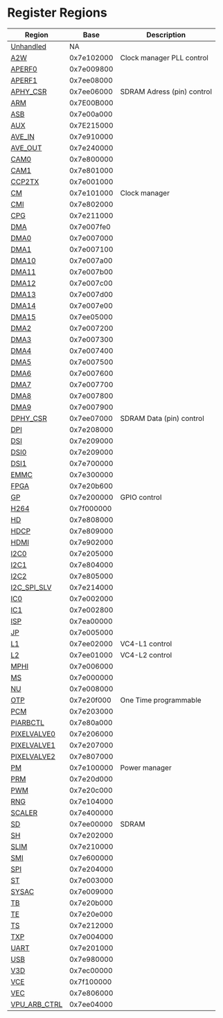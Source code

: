 # Register Regions

| Region | Base | Description |
| --- | --- | --- |
| [Unhandled](Region_Unhandled.md) | NA |  |
| [A2W](Region_A2W.md) | 0x7e102000 | Clock manager PLL control |
| [APERF0](Region_APERF0.md) | 0x7e009800 |  |
| [APERF1](Region_APERF1.md) | 0x7ee08000 |  |
| [APHY_CSR](Region_APHY_CSR.md) | 0x7ee06000 | SDRAM Adress (pin) control |
| [ARM](Region_ARM.md) | 0x7E00B000 |  |
| [ASB](Region_ASB.md) | 0x7e00a000 |  |
| [AUX](Region_AUX.md) | 0x7E215000 |  |
| [AVE_IN](Region_AVE_IN.md) | 0x7e910000 |  |
| [AVE_OUT](Region_AVE_OUT.md) | 0x7e240000 |  |
| [CAM0](Region_CAM0.md) | 0x7e800000 |  |
| [CAM1](Region_CAM1.md) | 0x7e801000 |  |
| [CCP2TX](Region_CCP2TX.md) | 0x7e001000 |  |
| [CM](Region_CM.md) | 0x7e101000 | Clock manager |
| [CMI](Region_CMI.md) | 0x7e802000 |  |
| [CPG](Region_CPG.md) | 0x7e211000 |  |
| [DMA](Region_DMA.md) | 0x7e007fe0 |  |
| [DMA0](Region_DMA0.md) | 0x7e007000 |  |
| [DMA1](Region_DMA1.md) | 0x7e007100 |  |
| [DMA10](Region_DMA10.md) | 0x7e007a00 |  |
| [DMA11](Region_DMA11.md) | 0x7e007b00 |  |
| [DMA12](Region_DMA12.md) | 0x7e007c00 |  |
| [DMA13](Region_DMA13.md) | 0x7e007d00 |  |
| [DMA14](Region_DMA14.md) | 0x7e007e00 |  |
| [DMA15](Region_DMA15.md) | 0x7ee05000 |  |
| [DMA2](Region_DMA2.md) | 0x7e007200 |  |
| [DMA3](Region_DMA3.md) | 0x7e007300 |  |
| [DMA4](Region_DMA4.md) | 0x7e007400 |  |
| [DMA5](Region_DMA5.md) | 0x7e007500 |  |
| [DMA6](Region_DMA6.md) | 0x7e007600 |  |
| [DMA7](Region_DMA7.md) | 0x7e007700 |  |
| [DMA8](Region_DMA8.md) | 0x7e007800 |  |
| [DMA9](Region_DMA9.md) | 0x7e007900 |  |
| [DPHY_CSR](Region_DPHY_CSR.md) | 0x7ee07000 | SDRAM Data (pin) control |
| [DPI](Region_DPI.md) | 0x7e208000 |  |
| [DSI](Region_DSI.md) | 0x7e209000 |  |
| [DSI0](Region_DSI0.md) | 0x7e209000 |  |
| [DSI1](Region_DSI1.md) | 0x7e700000 |  |
| [EMMC](Region_EMMC.md) | 0x7e300000 |  |
| [FPGA](Region_FPGA.md) | 0x7e20b600 |  |
| [GP](Region_GP.md) | 0x7e200000 | GPIO control |
| [H264](Region_H264.md) | 0x7f000000 |  |
| [HD](Region_HD.md) | 0x7e808000 |  |
| [HDCP](Region_HDCP.md) | 0x7e809000 |  |
| [HDMI](Region_HDMI.md) | 0x7e902000 |  |
| [I2C0](Region_I2C0.md) | 0x7e205000 |  |
| [I2C1](Region_I2C1.md) | 0x7e804000 |  |
| [I2C2](Region_I2C2.md) | 0x7e805000 |  |
| [I2C_SPI_SLV](Region_I2C_SPI_SLV.md) | 0x7e214000 |  |
| [IC0](Region_IC0.md) | 0x7e002000 |  |
| [IC1](Region_IC1.md) | 0x7e002800 |  |
| [ISP](Region_ISP.md) | 0x7ea00000 |  |
| [JP](Region_JP.md) | 0x7e005000 |  |
| [L1](Region_L1.md) | 0x7ee02000 | VC4-L1 control |
| [L2](Region_L2.md) | 0x7ee01000 | VC4-L2 control |
| [MPHI](Region_MPHI.md) | 0x7e006000 |  |
| [MS](Region_MS.md) | 0x7e000000 |  |
| [NU](Region_NU.md) | 0x7e008000 |  |
| [OTP](Region_OTP.md) | 0x7e20f000 | One Time programmable |
| [PCM](Region_PCM.md) | 0x7e203000 |  |
| [PIARBCTL](Region_PIARBCTL.md) | 0x7e80a000 |  |
| [PIXELVALVE0](Region_PIXELVALVE0.md) | 0x7e206000 |  |
| [PIXELVALVE1](Region_PIXELVALVE1.md) | 0x7e207000 |  |
| [PIXELVALVE2](Region_PIXELVALVE2.md) | 0x7e807000 |  |
| [PM](Region_PM.md) | 0x7e100000 | Power manager |
| [PRM](Region_PRM.md) | 0x7e20d000 |  |
| [PWM](Region_PWM.md) | 0x7e20c000 |  |
| [RNG](Region_RNG.md) | 0x7e104000 |  |
| [SCALER](Region_SCALER.md) | 0x7e400000 |  |
| [SD](Region_SD.md) | 0x7ee00000 | SDRAM |
| [SH](Region_SH.md) | 0x7e202000 |  |
| [SLIM](Region_SLIM.md) | 0x7e210000 |  |
| [SMI](Region_SMI.md) | 0x7e600000 |  |
| [SPI](Region_SPI.md) | 0x7e204000 |  |
| [ST](Region_ST.md) | 0x7e003000 |  |
| [SYSAC](Region_SYSAC.md) | 0x7e009000 |  |
| [TB](Region_TB.md) | 0x7e20b000 |  |
| [TE](Region_TE.md) | 0x7e20e000 |  |
| [TS](Region_TS.md) | 0x7e212000 |  |
| [TXP](Region_TXP.md) | 0x7e004000 |  |
| [UART](Region_UART.md) | 0x7e201000 |  |
| [USB](Region_USB.md) | 0x7e980000 |  |
| [V3D](Region_V3D.md) | 0x7ec00000 |  |
| [VCE](Region_VCE.md) | 0x7f100000 |  |
| [VEC](Region_VEC.md) | 0x7e806000 |  |
| [VPU_ARB_CTRL](Region_VPU_ARB_CTRL.md) | 0x7ee04000 |  |
